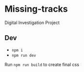 # Missing-tracks

Digital Investigation Project

## Dev

- `npm i`
- `npm run dev`

Run `npm run build` to create final css
